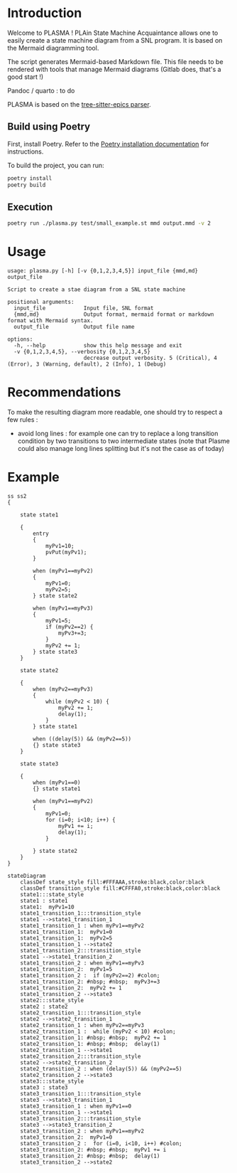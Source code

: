 # Introduction

Welcome to PLASMA ! PLAin State Machine Acquaintance allows one to easily create a state machine diagram from a SNL program. It is based on the Mermaid diagramming tool.

The script generates Mermaid-based Markdown file. This file needs to be rendered with tools that manage Mermaid diagrams (Gitlab does, that's a good start !)

Pandoc / quarto : to do

PLASMA is based on the [tree-sitter-epics parser](https://github.com/epics-extensions/tree-sitter-epics).


## Build using Poetry

First, install Poetry.
Refer to the [Poetry installation documentation](https://python-poetry.org/docs/#installation) for instructions.

To build the project,
you can run:

``` bash
poetry install
poetry build
```

## Execution

``` bash
poetry run ./plasma.py test/small_example.st mmd output.mmd -v 2
```

# Usage
```
usage: plasma.py [-h] [-v {0,1,2,3,4,5}] input_file {mmd,md} output_file

Script to create a stae diagram from a SNL state machine

positional arguments:
  input_file            Input file, SNL format
  {mmd,md}              Output format, mermaid format or markdown format with Mermaid syntax.
  output_file           Output file name

options:
  -h, --help            show this help message and exit
  -v {0,1,2,3,4,5}, --verbosity {0,1,2,3,4,5}
                        decrease output verbosity. 5 (Critical), 4 (Error), 3 (Warning, default), 2 (Info), 1 (Debug)
```

# Recommendations

To make the resulting diagram more readable, one should try to respect a few rules :
- avoid long lines : for example one can try to replace a long transition condition by two transitions to two intermediate states (note that Plasme could also manage long lines splitting but it's not the case as of today)

# Example

```
ss ss2
{

    state state1

    {
		entry
		{
			myPv1=10;
			pvPut(myPv1);
		}

		when (myPv1==myPv2)
		{
			myPv1=0;
			myPv2=5;
		} state state2

		when (myPv1==myPv3)
		{
			myPv1=5;
			if (myPv2==2) {
				myPv3+=3;
			}
			myPv2 += 1;
		} state state3
	}

	state state2

	{
		when (myPv2==myPv3)
		{
			while (myPv2 < 10) {
				myPv2 += 1;
				delay(1);
			}
		} state state1

		when ((delay(5)) && (myPv2==5))
		{} state state3
	}

    state state3

    {
		when (myPv1==0)
		{} state state1

		when (myPv1==myPv2)
		{
			myPv1=0;
			for (i=0; i<10; i++) {
				myPv1 += i;
				delay(1);
			}
			
		} state state2
	}
}
```

```mermaid
stateDiagram
    classDef state_style fill:#FFFAAA,stroke:black,color:black
    classDef transition_style fill:#CFFFA0,stroke:black,color:black
    state1:::state_style
    state1 : state1
    state1:  myPv1=10
    state1_transition_1:::transition_style
    state1 -->state1_transition_1
    state1_transition_1 : when myPv1==myPv2
    state1_transition_1:  myPv1=0
    state1_transition_1:  myPv2=5
    state1_transition_1 -->state2
    state1_transition_2:::transition_style
    state1 -->state1_transition_2
    state1_transition_2 : when myPv1==myPv3
    state1_transition_2:  myPv1=5
    state1_transition_2 :  if (myPv2==2) #colon; 
    state1_transition_2: #nbsp; #nbsp;  myPv3+=3
    state1_transition_2:  myPv2 += 1
    state1_transition_2 -->state3
    state2:::state_style
    state2 : state2
    state2_transition_1:::transition_style
    state2 -->state2_transition_1
    state2_transition_1 : when myPv2==myPv3
    state2_transition_1 :  while (myPv2 < 10) #colon; 
    state2_transition_1: #nbsp; #nbsp;  myPv2 += 1
    state2_transition_1: #nbsp; #nbsp;  delay(1)
    state2_transition_1 -->state1
    state2_transition_2:::transition_style
    state2 -->state2_transition_2
    state2_transition_2 : when (delay(5)) && (myPv2==5)
    state2_transition_2 -->state3
    state3:::state_style
    state3 : state3
    state3_transition_1:::transition_style
    state3 -->state3_transition_1
    state3_transition_1 : when myPv1==0
    state3_transition_1 -->state1
    state3_transition_2:::transition_style
    state3 -->state3_transition_2
    state3_transition_2 : when myPv1==myPv2
    state3_transition_2:  myPv1=0
    state3_transition_2 :  for (i=0, i<10, i++) #colon; 
    state3_transition_2: #nbsp; #nbsp;  myPv1 += i
    state3_transition_2: #nbsp; #nbsp;  delay(1)
    state3_transition_2 -->state2
```
